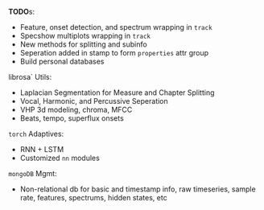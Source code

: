 **TODO**s:

- Feature, onset detection, and spectrum wrapping in `track`
- Specshow multiplots wrapping in `track`
- New methods for splitting and subinfo
- Seperation added in stamp to form `properties` attr group
- Build personal databases

librosa` Utils:

- Laplacian Segmentation for Measure and Chapter Splitting
- Vocal, Harmonic, and Percussive Seperation
- VHP 3d modeling, chroma, MFCC
- Beats, tempo, superflux onsets

`torch` Adaptives:

- RNN + LSTM
- Customized `nn` modules

`mongoDB` Mgmt:

- Non-relational db for basic and timestamp info, raw timeseries, sample rate, features, spectrums, hidden states, etc